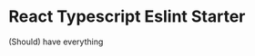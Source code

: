 React Typescript Eslint Starter
========================================


(Should) have everything
